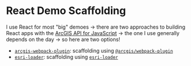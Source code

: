# React Demo Scaffolding

I use React for most "big" demoes -> there are two approaches to building React apps with the [ArcGIS API for JavaScript](https://developers.arcgis.com/javascript/) -> the one I use generally depends on the day -> so here are two options!

* [`arcgis-webpack-plugin`](/arcgis-webpack-plugin): scaffolding using [`@arcgis/webpack-plugin`](https://github.com/Esri/arcgis-webpack-plugin)
* [`esri-loader`](/esri-loader): scaffolding using [`esri-loader`](https://github.com/Esri/esri-loader)
